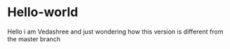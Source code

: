 # Hello-world
Hello i am Vedashree and just wondering how this version is different from the master branch
